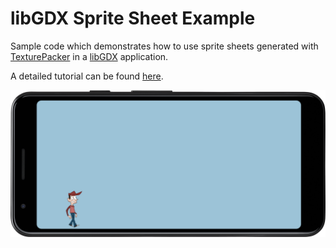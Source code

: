 libGDX Sprite Sheet Example
===========================

Sample code which demonstrates how to use sprite sheets generated with 
[TexturePacker](https://www.codeandweb.com/texturepacker) in a
[libGDX](https://libgdx.com) application.

A detailed tutorial can be found
[here](https://www.codeandweb.com/texturepacker/tutorials/libgdx-sprite-sheet-tutorial).

![Screenshot of demo app](screenshot.png)
